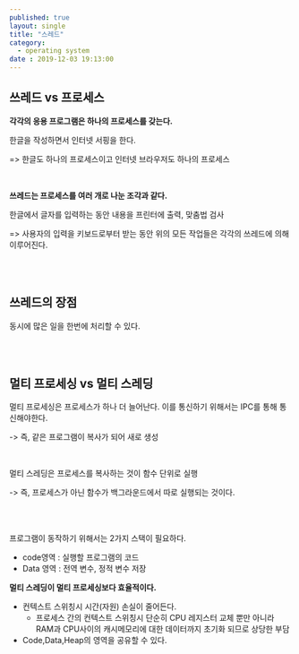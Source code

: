 ```yaml
---
published: true
layout: single
title: "스레드"
category:
  - operating system
date : 2019-12-03 19:13:00
---
```


## 쓰레드 vs 프로세스

**각각의 응용 프로그램은 하나의 프로세스를 갖는다.**

한글을 작성하면서 인터넷 서핑을 한다.

=> 한글도 하나의 프로세스이고 인터넷 브라우저도 하나의 프로세스

<br/>

**쓰레드는 프로세스를 여러 개로 나눈 조각과 같다.**

한글에서 글자를 입력하는 동안 내용을 프린터에 출력, 맞춤법 검사

=> 사용자의 입력을 키보드로부터 받는 동안 위의 모든 작업들은 각각의 쓰레드에 의해 이루어진다.

<br/><br/>



## 쓰레드의 장점

동시에 많은 일을 한번에 처리할 수 있다.

<br/>

<br/>

## 멀티 프로세싱 vs 멀티 스레딩

멀티 프로세싱은 프로세스가 하나 더 늘어난다. 이를 통신하기 위해서는 IPC를 통해 통신해야한다.

-> 즉, 같은 프로그램이 복사가 되어 새로 생성

<br/>

멀티 스레딩은 프로세스를 복사하는 것이 함수 단위로 실행 

-> 즉, 프로세스가 아닌 함수가 백그라운드에서 따로 실행되는 것이다.

<br/>

<br/>

프로그램이 동작하기 위해서는 2가지 스택이 필요하다.

- code영역 : 실행할 프로그램의 코드
- Data 영역 : 전역 변수, 정적 변수 저장

**멀티 스레딩이 멀티 프로세싱보다 효율적이다.**

- 컨텍스트 스위칭시 시간(자원) 손실이 줄어든다.
  - 프로세스 간의 컨텍스트 스위칭시 단순히 CPU 레지스터 교체 뿐만 아니라 RAM과 CPU사이의 캐시메모리에 대한 데이터까지 초기화 되므로 상당한 부담
- Code,Data,Heap의 영역을 공유할 수 있다.